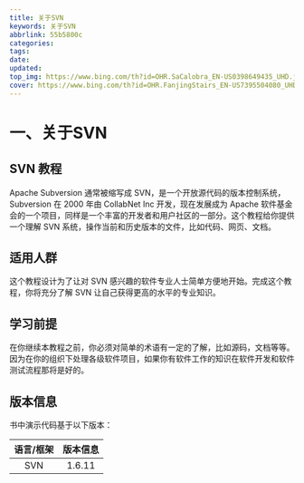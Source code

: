 ```yaml
---
title: 关于SVN
keywords: 关于SVN
abbrlink: 55b5800c
categories: 
tags: 
date: 
updated: 
top_img: https://www.bing.com/th?id=OHR.SaCalobra_EN-US0398649435_UHD.jpg
cover: https://www.bing.com/th?id=OHR.FanjingStairs_EN-US7395504080_UHD.jpg
--- 
```

# 一、关于SVN

## SVN 教程

Apache Subversion 通常被缩写成 SVN，是一个开放源代码的版本控制系统，Subversion 在 2000 年由 CollabNet Inc 开发，现在发展成为 Apache 软件基金会的一个项目，同样是一个丰富的开发者和用户社区的一部分。这个教程给你提供一个理解 SVN 系统，操作当前和历史版本的文件，比如代码、网页、文档。

## 适用人群

这个教程设计为了让对 SVN 感兴趣的软件专业人士简单方便地开始。完成这个教程，你将充分了解 SVN 让自己获得更高的水平的专业知识。

## 学习前提

在你继续本教程之前，你必须对简单的术语有一定的了解，比如源码，文档等等。因为在你的组织下处理各级软件项目，如果你有软件工作的知识在软件开发和软件测试流程那将是好的。

## 版本信息

书中演示代码基于以下版本：

| 语言/框架 | 版本信息 |
| :-------: | :------: |
|    SVN    |  1.6.11  |